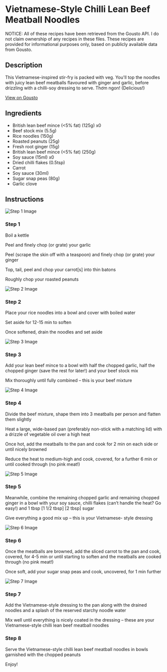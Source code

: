 # Vietnamese-Style Chilli Lean Beef Meatball Noodles

NOTICE: All of these recipes have been retrieved from the Gousto API. I do not claim ownership of any recipes in these files. These recipes are provided for informational purposes only, based on publicly available data from Gousto.

## Description

This Vietnamese-inspired stir-fry is packed with veg. You'll top the noodles with juicy lean beef meatballs flavoured with ginger and garlic, before drizzling with a chilli-soy dressing to serve. Thơm ngon! (Delicious!)

[View on Gousto](https://www.gousto.co.uk/recipes/cookbook/vietnamese-style-chilli-lean-beef-meatball-noodles)

## Ingredients

- British lean beef mince (<5% fat) (125g) x0
- Beef stock mix (5.5g)
- Rice noodles (150g)
- Roasted peanuts (25g)
- Fresh root ginger (15g)
- British lean beef mince (<5% fat) (250g)
- Soy sauce (15ml) x0
- Dried chilli flakes (0.5tsp)
- Carrot
- Soy sauce (30ml)
- Sugar snap peas (80g)
- Garlic clove

## Instructions

![Step 1 Image](https://production-media.gousto.co.uk/cms/recipe-step-image/Step-1-1684232767852-x200.jpg)

### Step 1

Boil a kettle

Peel and finely chop (or grate) your garlic

Peel (scrape the skin off with a teaspoon) and finely chop (or grate) your ginger

Top, tail, peel and chop your carrot[s] into thin batons

Roughly chop your roasted peanuts

![Step 2 Image](https://production-media.gousto.co.uk/cms/recipe-step-image/Step-1-37-1688464566987-x200.jpg)

### Step 2

Place your rice noodles into a bowl and cover with boiled water

Set aside for 12-15 min to soften

Once softened, drain the noodles and set aside

![Step 3 Image](https://production-media.gousto.co.uk/cms/recipe-step-image/Step-2-1688464607731-x200.jpg)

### Step 3

Add your lean beef mince to a bowl with half the chopped garlic, half the chopped ginger (save the rest for later!) and your beef stock mix

Mix thoroughly until fully combined – this is your beef mixture

![Step 4 Image](https://production-media.gousto.co.uk/cms/recipe-step-image/Step-3-1688464617257-x200.jpg)

### Step 4

Divide the beef mixture, shape them into 3 meatballs per person and flatten them slightly

Heat a large, wide-based pan (preferably non-stick with a matching lid) with a drizzle of vegetable oil over a high heat

Once hot, add the meatballs to the pan and cook for 2 min on each side or until nicely browned

Reduce the heat to medium-high and cook, covered, for a further 6 min or until cooked through (no pink meat!)

![Step 5 Image](https://production-media.gousto.co.uk/cms/recipe-step-image/Step-4-1688464628179-x200.jpg)

### Step 5

Meanwhile, combine the remaining chopped garlic and remaining chopped ginger in a bowl with your soy sauce, chilli flakes (can’t handle the heat? Go easy!) and 1 tbsp <span class="text-purple">[1 1/2 tbsp]</span> <span class="text-danger">[2 tbsp]</span> sugar

Give everything a good mix up – this is your Vietnamese- style dressing

![Step 6 Image](https://production-media.gousto.co.uk/cms/recipe-step-image/Step-5-1688464636942-x200.jpg)

### Step 6

Once the meatballs are browned, add the sliced carrot to the pan and cook, covered, for 4-5 min or until starting to soften and the meatballs are cooked through (no pink meat!)

Once soft, add your sugar snap peas and cook, uncovered, for 1 min further

![Step 7 Image](https://production-media.gousto.co.uk/cms/recipe-step-image/Step-7-1684232794914-x200.jpg)

### Step 7

Add the Vietnamese-style dressing to the pan along with the drained noodles and a splash of the reserved starchy noodle water

Mix well until everything is nicely coated in the dressing – these are your Vietnamese-style chilli lean beef meatball noodles

### Step 8

Serve the Vietnamese-style chilli lean beef meatball noodles in bowls garnished with the chopped peanuts

Enjoy!


